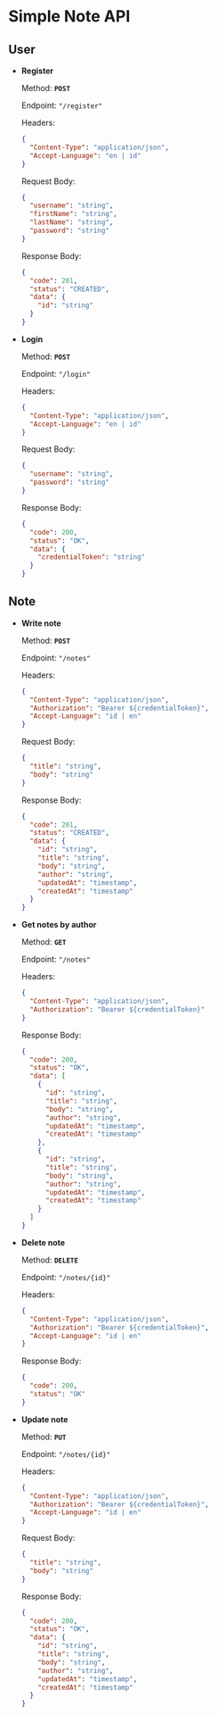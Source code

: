 # **Simple Note API**

## **User**

- **Register**

  Method: **`POST`**

  Endpoint: `"/register"`

  Headers:

  ```json
  {
    "Content-Type": "application/json",
    "Accept-Language": "en | id"
  }
  ```

  Request Body:

  ```json
  {
    "username": "string",
    "firstName": "string",
    "lastName": "string",
    "password": "string"
  }
  ```

  Response Body:

  ```json
  {
    "code": 201,
    "status": "CREATED",
    "data": {
      "id": "string"
    }
  }
  ```

- **Login**

  Method: **`POST`**

  Endpoint: `"/login"`

  Headers:

  ```json
  {
    "Content-Type": "application/json",
    "Accept-Language": "en | id"
  }
  ```

  Request Body:

  ```json
  {
    "username": "string",
    "password": "string"
  }
  ```

  Response Body:

  ```json
  {
    "code": 200,
    "status": "OK",
    "data": {
      "credentialToken": "string"
    }
  }
  ```

## **Note**

- **Write note**

  Method: **`POST`**

  Endpoint: `"/notes"`

  Headers:

  ```json
  {
    "Content-Type": "application/json",
    "Authorization": "Bearer ${credentialToken}",
    "Accept-Language": "id | en"
  }
  ```

  Request Body:

  ```json
  {
    "title": "string",
    "body": "string"
  }
  ```

  Response Body:

  ```json
  {
    "code": 201,
    "status": "CREATED",
    "data": {
      "id": "string",
      "title": "string",
      "body": "string",
      "author": "string",
      "updatedAt": "timestamp",
      "createdAt": "timestamp"
    }
  }
  ```

- **Get notes by author**

  Method: **`GET`**

  Endpoint: `"/notes"`

  Headers:

  ```json
  {
    "Content-Type": "application/json",
    "Authorization": "Bearer ${credentialToken}"
  }
  ```

  Response Body:

  ```json
  {
    "code": 200,
    "status": "OK",
    "data": [
      {
        "id": "string",
        "title": "string",
        "body": "string",
        "author": "string",
        "updatedAt": "timestamp",
        "createdAt": "timestamp"
      },
      {
        "id": "string",
        "title": "string",
        "body": "string",
        "author": "string",
        "updatedAt": "timestamp",
        "createdAt": "timestamp"
      }
    ]
  }
  ```

- **Delete note**

  Method: **`DELETE`**

  Endpoint: `"/notes/{id}"`

  Headers:

  ```json
  {
    "Content-Type": "application/json",
    "Authorization": "Bearer ${credentialToken}",
    "Accept-Language": "id | en"
  }
  ```

  Response Body:

  ```json
  {
    "code": 200,
    "status": "OK"
  }
  ```

- **Update note**

  Method: **`PUT`**

  Endpoint: `"/notes/{id}"`

  Headers:

  ```json
  {
    "Content-Type": "application/json",
    "Authorization": "Bearer ${credentialToken}",
    "Accept-Language": "id | en"
  }
  ```

  Request Body:

  ```json
  {
    "title": "string",
    "body": "string"
  }
  ```

  Response Body:

  ```json
  {
    "code": 200,
    "status": "OK",
    "data": {
      "id": "string",
      "title": "string",
      "body": "string",
      "author": "string",
      "updatedAt": "timestamp",
      "createdAt": "timestamp"
    }
  }
  ```
